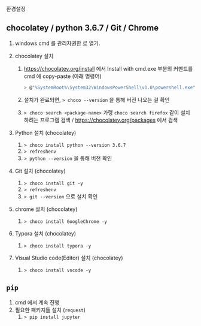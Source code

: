 환경설정

## chocolatey / python 3.6.7 / Git / Chrome

1. windows cmd 를 관리자권한 로 열기.

2. chocolatey 설치

   1. https://chocolatey.org/install 에서 Install with cmd.exe 부분의 커맨드를 cmd 에 copy-paste (아래 명령어)

      ```sh
      > @"%SystemRoot%\System32\WindowsPowerShell\v1.0\powershell.exe" -NoProfile -InputFormat None -ExecutionPolicy Bypass -Command "iex ((New-Object System.Net.WebClient).DownloadString('https://chocolatey.org/install.ps1'))" && SET "PATH=%PATH%;%ALLUSERSPROFILE%\chocolatey\bin"
      ```

   2. 설치가 완료되면, `> choco --version` 을 통해 버전 나오는 걸 확인

   3. `> choco search <package-name>` 가령 `choco search firefox` 같이 설치하려는 프로그램 검색 / https://chocolatey.org/packages 에서 검색

3. Python 설치 (chocolatey)

   1. `> choco install python --version 3.6.7`
   2. `> refreshenv`
   3. `> python --version` 을 통해 버전 확인

4. Git 설치 (chocolatey)

   1. `> choco install git -y`
   2. `> refreshenv`
   3. `> git --version` 으로 설치 확인

5. chrome 설치 (chocolatey)

   1. `> choco install GoogleChrome -y`

6. Typora 설치 (chocolatey)

   1. `> choco install typora -y`

7. Visual Studio code(Editor) 설치 (chocolatey)

   1. `> choco install vscode -y`


## `pip`

1. cmd 에서 계속 진행
2. 필요한 패키지들 설치 (`request`)
   1. `> pip install jupyter`